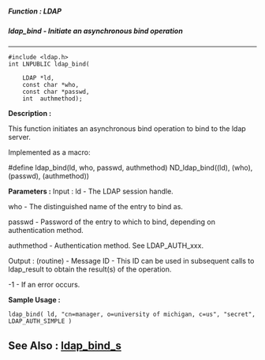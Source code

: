 ##### Function : LDAP
##### ldap_bind - Initiate an asynchronous bind operation
---
```
#include <ldap.h>
int LNPUBLIC ldap_bind(

	LDAP *ld,
	const char *who,
	const char *passwd,
	int  authmethod);
```
**Description :**

This function initiates an asynchronous bind operation to bind to the ldap 
server.

Implemented as a macro:

#define ldap_bind(ld, who, passwd, authmethod) ND_ldap_bind((ld), (who), 
(passwd), (authmethod))

**Parameters :**
Input :
ld  -  The LDAP session handle.

who  -  The distinguished name of the entry to bind as.

passwd  -  Password of the entry to which to bind, depending on authentication method.

authmethod  -  Authentication method.  See LDAP_AUTH_xxx.

Output :
(routine)  -  Message ID - This ID can be used in subsequent calls to ldap_result to obtain the result(s) of the operation.

-1 - If an error occurs.



**Sample Usage :**
```
ldap_bind( ld, "cn=manager, o=university of michigan, c=us", "secret", 
LDAP_AUTH_SIMPLE )
```
**See Also :**
[ldap_bind_s](/reference/Func/ldap_bind_s)
---
